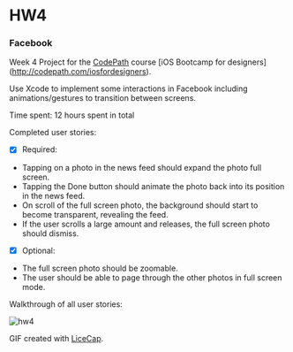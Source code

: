 # HW4
### Facebook

Week 4 Project for the [CodePath](http://www.codepath.com/) course [iOS Bootcamp for designers] (http://codepath.com/iosfordesigners).

Use Xcode to implement some interactions in Facebook including animations/gestures to transition between screens. 

Time spent: 12 hours spent in total

Completed user stories:
* [x] Required: 
 + Tapping on a photo in the news feed should expand the photo full screen.
 + Tapping the Done button should animate the photo back into its position in the news feed.
 +  On scroll of the full screen photo, the background should start to become transparent, revealing the feed.
 + If the user scrolls a large amount and releases, the full screen photo should dismiss.
 
* [x] Optional: 
 + The full screen photo should be zoomable.
 + The user should be able to page through the other photos in full screen mode.

Walkthrough of all user stories:

![hw4](https://cloud.githubusercontent.com/assets/10460611/6429864/34e29af6-bfa2-11e4-8ac8-0dc81c87a27a.gif)

GIF created with [LiceCap](http://www.cockos.com/licecap/).
